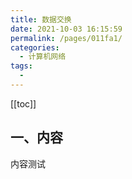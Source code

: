 ```yaml
---
title: 数据交换
date: 2021-10-03 16:15:59
permalink: /pages/011fa1/
categories:
  - 计算机网络
tags:
  - 
---
```


[[toc]]

## 一、内容

内容测试